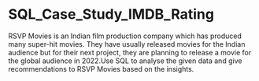 # SQL_Case_Study_IMDB_Rating
RSVP Movies is an Indian film production company which has produced many super-hit movies. They have usually released movies for the Indian audience but for their next project, they are planning to release a movie for the global audience in 2022.Use SQL to analyse the given data and give recommendations to RSVP Movies based on the insights.
